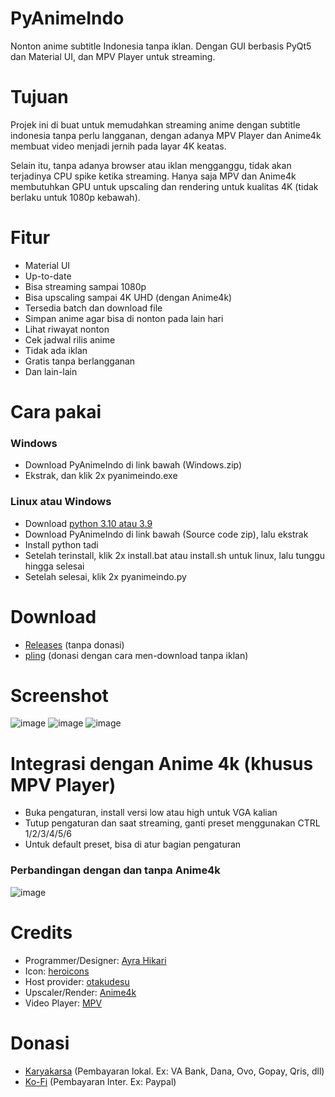 # PyAnimeIndo
Nonton anime subtitle Indonesia tanpa iklan. Dengan GUI berbasis PyQt5 dan Material UI, dan MPV Player untuk streaming.

# Tujuan
Projek ini di buat untuk memudahkan streaming anime dengan subtitle indonesia tanpa perlu langganan, dengan adanya MPV Player dan Anime4k membuat video menjadi jernih pada layar 4K keatas.

Selain itu, tanpa adanya browser atau iklan mengganggu, tidak akan terjadinya CPU spike ketika streaming. Hanya saja MPV dan Anime4k membutuhkan GPU untuk upscaling dan rendering untuk kualitas 4K (tidak berlaku untuk 1080p kebawah).

# Fitur
- Material UI
- Up-to-date
- Bisa streaming sampai 1080p
- Bisa upscaling sampai 4K UHD (dengan Anime4k)
- Tersedia batch dan download file
- Simpan anime agar bisa di nonton pada lain hari
- Lihat riwayat nonton
- Cek jadwal rilis anime
- Tidak ada iklan
- Gratis tanpa berlangganan
- Dan lain-lain

# Cara pakai
### Windows
- Download PyAnimeIndo di link bawah (Windows.zip)
- Ekstrak, dan klik 2x pyanimeindo.exe

### Linux atau Windows
- Download [python 3.10 atau 3.9](https://www.python.org/downloads/windows/)
- Download PyAnimeIndo di link bawah (Source code zip), lalu ekstrak
- Install python tadi
- Setelah terinstall, klik 2x install.bat atau install.sh untuk linux, lalu tunggu hingga selesai
- Setelah selesai, klik 2x pyanimeindo.py

# Download
- [Releases](https://github.com/AyraHikari/PyAnimeIndo/releases) (tanpa donasi)
- [pling](https://www.pling.com/p/1707646/) (donasi dengan cara men-download tanpa iklan)

# Screenshot
![image](https://user-images.githubusercontent.com/36266025/153732526-8e60ff1d-0638-4f2b-86d1-fc2f267dc12e.png)
![image](https://user-images.githubusercontent.com/36266025/153732528-5b07914a-8d4f-414f-80c9-62b7bb1e0225.png)
![image](https://user-images.githubusercontent.com/36266025/153732535-9f656a21-9009-45a6-bc86-d9f20e6269df.png)

# Integrasi dengan Anime 4k (khusus MPV Player)
- Buka pengaturan, install versi low atau high untuk VGA kalian
- Tutup pengaturan dan saat streaming, ganti preset menggunakan CTRL 1/2/3/4/5/6
- Untuk default preset, bisa di atur bagian pengaturan

### Perbandingan dengan dan tanpa Anime4k
![image](https://user-images.githubusercontent.com/36266025/153733742-eaaecc5c-0cd1-4454-a0a2-604c55c3cc6b.png)

# Credits
- Programmer/Designer: [Ayra Hikari](https://github.com/AyraHikari)
- Icon: [heroicons](https://heroicons.com)
- Host provider: [otakudesu](https://otakudesu.pro)
- Upscaler/Render: [Anime4k](https://github.com/bloc97/Anime4K)
- Video Player: [MPV](https://mpv.io/)

# Donasi
- [Karyakarsa](https://karyakarsa.com/AyraHikari/support) (Pembayaran lokal. Ex: VA Bank, Dana, Ovo, Gopay, Qris, dll)
- [Ko-Fi](https://ko-fi.com/W7W8AAUFI) (Pembayaran Inter. Ex: Paypal)
